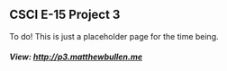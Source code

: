 ## CSCI E-15 Project 3

To do! This is just a placeholder page for the time being.

##### View: http://p3.matthewbullen.me